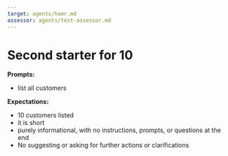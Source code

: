 ```yaml
---
target: agents/hamr.md
assessor: agents/test-assessor.md
---
```


# Second starter for 10

**Prompts:**

- list all customers

**Expectations:**

- 10 customers listed
- it is short
- purely informational, with no instructions, prompts, or questions at the end
- No suggesting or asking for further actions or clarifications
